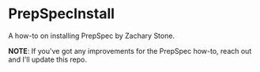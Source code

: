 # PrepSpecInstall
A how-to on installing PrepSpec by Zachary Stone.


__NOTE__: If you've got any improvements for the PrepSpec how-to, reach out and I'll update this repo.

